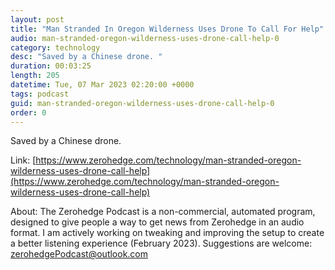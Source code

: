```yaml
---
layout: post
title: "Man Stranded In Oregon Wilderness Uses Drone To Call For Help"
audio: man-stranded-oregon-wilderness-uses-drone-call-help-0
category: technology
desc: "Saved by a Chinese drone. "
duration: 00:03:25
length: 205
datetime: Tue, 07 Mar 2023 02:20:00 +0000
tags: podcast
guid: man-stranded-oregon-wilderness-uses-drone-call-help-0
order: 0
---
```

Saved by a Chinese drone. 

Link: [https://www.zerohedge.com/technology/man-stranded-oregon-wilderness-uses-drone-call-help](https://www.zerohedge.com/technology/man-stranded-oregon-wilderness-uses-drone-call-help)

About: The Zerohedge Podcast is a non-commercial, automated program, designed to give people a way to get news from Zerohedge in an audio format.  I am actively working on tweaking and improving the setup to create a better listening experience (February 2023).  Suggestions are welcome: [zerohedgePodcast@outlook.com](mailto:zerohedgePodcast@outlook.com)